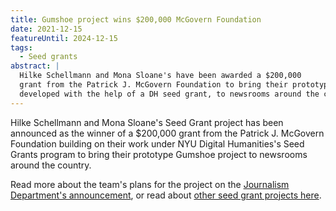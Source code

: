 ```yaml
---
title: Gumshoe project wins $200,000 McGovern Foundation
date: 2021-12-15
featureUntil: 2024-12-15
tags: 
  - Seed grants
abstract: |
  Hilke Schellmann and Mona Sloane's have been awarded a $200,000 
  grant from the Patrick J. McGovern Foundation to bring their prototype Gumshoe project,
  developed with the help of a DH seed grant, to newsrooms around the country.
---
```


Hilke Schellmann and Mona Sloane's Seed Grant project has been announced as the winner of a $200,000 
grant from the Patrick J. McGovern Foundation building on their work under NYU Digital Humanities's Seed Grants
program to bring their prototype Gumshoe project to newsrooms around the country.

Read more about the team's plans for the project on the 
[Journalism Department's announcement](https://journalism.nyu.edu/about-us/news-post/2021/12/15/prof-hilke-schellmann-and-nyu-researchers-secure-200000-grant-to-bring-novel-ai-tool-to-support-under-resourced-newsrooms-across-the-u-s/), or read about [other seed grant projects here](https://nyu-dh.vercel.app/projects/seed-grants).
